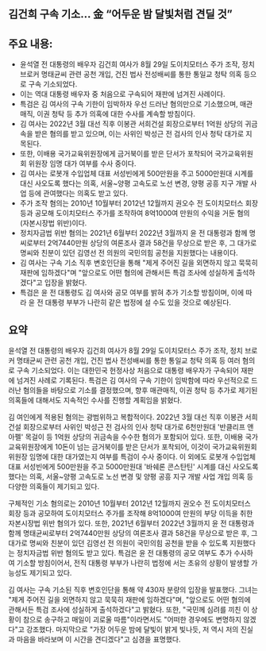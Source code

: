 ## 김건희 구속 기소… 金 “어두운 밤 달빛처럼 견딜 것”

## 주요 내용:
*   윤석열 전 대통령의 배우자 김건희 여사가 8월 29일 도이치모터스 주가 조작, 정치 브로커 명태균씨 관련 공천 개입, 건진 법사 전성배씨를 통한 통일교 청탁 의혹 등으로 구속 기소되었다.
*   이는 역대 대통령 배우자 중 처음으로 구속되어 재판에 넘겨진 사례이다.
*   특검은 김 여사의 구속 기한이 임박하자 우선 드러난 혐의만으로 기소했으며, 매관매직, 이권 청탁 등 추가 의혹에 대한 수사를 계속할 방침이다.
*   김 여사는 2022년 3월 대선 직후 이봉관 서희건설 회장으로부터 1억원 상당의 귀금속을 받은 혐의를 받고 있으며, 이는 사위인 박성근 전 검사의 인사 청탁 대가로 지목된다.
*   또한, 이배용 국가교육위원장에게 금거북이를 받은 단서가 포착되어 국가교육위원회 위원장 임명 대가 여부를 수사 중이다.
*   김 여사는 로봇개 수입업체 대표 서성빈에게 500만원을 주고 5000만원대 시계를 대신 사오도록 했다는 의혹, 서울~양평 고속도로 노선 변경, 양평 공흥 지구 개발 사업 등에 관여했다는 의혹도 받고 있다.
*   주가 조작 혐의는 2010년 10월부터 2012년 12월까지 권오수 전 도이치모터스 회장 등과 공모해 도이치모터스 주가를 조작하여 8억1000여 만원의 수익을 거둔 혐의(자본시장법 위반)이다.
*   정치자금법 위반 혐의는 2021년 6월부터 2022년 3월까지 윤 전 대통령과 함께 명씨로부터 2억7440만원 상당의 여론조사 결과 58건을 무상으로 받은 후, 그 대가로 명씨와 친분이 있던 김영선 전 의원의 국민의힘 공천을 지원했다는 내용이다.
*   김 여사는 구속 기소 직후 변호인단을 통해 "제게 주어진 길을 외면하지 않고 묵묵히 재판에 임하겠다"며 "앞으로도 어떤 혐의에 관해서든 특검 조사에 성실하게 출석하겠다"고 입장을 밝혔다.
*   특검은 윤 전 대통령도 김 여사와 공모 여부를 밝혀 추가 기소할 방침이며, 이에 따라 윤 전 대통령 부부가 나란히 같은 법정에 설 수도 있을 것으로 예상된다.

## 요약

윤석열 전 대통령의 배우자 김건희 여사가 8월 29일 도이치모터스 주가 조작, 정치 브로커 명태균씨 관련 공천 개입, 건진 법사 전성배씨를 통한 통일교 청탁 의혹 등 여러 혐의로 구속 기소되었다. 이는 대한민국 헌정사상 처음으로 대통령 배우자가 구속되어 재판에 넘겨진 사례로 기록된다. 특검은 김 여사의 구속 기한이 임박함에 따라 우선적으로 드러난 혐의들을 바탕으로 기소를 결정했으며, 향후 매관매직, 이권 청탁 등 추가로 제기된 의혹들에 대해서도 지속적인 수사를 진행할 계획임을 밝혔다.

김 여인에게 적용된 혐의는 광범위하고 복합적이다. 2022년 3월 대선 직후 이봉관 서희건설 회장으로부터 사위인 박성근 전 검사의 인사 청탁 대가로 6천만원대 '반클리프 앤 아펠' 목걸이 등 1억원 상당의 귀금속을 수수한 혐의가 포함되어 있다. 또한, 이배용 국가교육위원장에게 10돈이 넘는 금거북이를 받은 단서가 포착되어, 이것이 국가교육위원회 위원장 임명에 대한 대가였는지 여부를 특검이 수사 중이다. 이 외에도 로봇개 수입업체 대표 서성빈에게 500만원을 주고 5000만원대 '바쉐론 콘스탄틴' 시계를 대신 사오도록 했다는 의혹, 서울~양평 고속도로 노선 변경 및 양평 공흥 지구 개발 사업 개입 의혹 등 다양한 의혹들이 제기되고 있다.

구체적인 기소 혐의로는 2010년 10월부터 2012년 12월까지 권오수 전 도이치모터스 회장 등과 공모하여 도이치모터스 주가를 조작해 8억1000여 만원의 부당 이득을 취한 자본시장법 위반 혐의가 있다. 또한, 2021년 6월부터 2022년 3월까지 윤 전 대통령과 함께 명태균씨로부터 2억7440만원 상당의 여론조사 결과 58건을 무상으로 받은 후, 그 대가로 명씨와 친분이 있던 김영선 전 의원이 국민의힘 공천을 받을 수 있도록 지원했다는 정치자금법 위반 혐의도 받고 있다. 특검은 윤 전 대통령의 공모 여부도 추가 수사하여 기소할 방침이어서, 전직 대통령 부부가 나란히 법정에 서는 초유의 상황이 발생할 가능성도 제기되고 있다.

김 여사는 구속 기소된 직후 변호인단을 통해 약 430자 분량의 입장을 발표했다. 그녀는 "제게 주어진 길을 외면하지 않고 묵묵히 재판에 임하겠다"며, "앞으로도 어떤 혐의에 관해서든 특검 조사에 성실하게 출석하겠다"고 밝혔다. 또한, "국민께 심려를 끼친 이 상황이 참으로 송구하고 매일이 괴로울 따름"이라면서도 "어떠한 경우에도 변명하지 않겠다"고 강조했다. 마지막으로 "가장 어두운 밤에 달빛이 밝게 빛나듯, 저 역시 저의 진실과 마음을 바라보며 이 시간을 견디겠다"고 심경을 표명했다.
